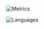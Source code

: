 ![Metrics](https://metrics.lecoq.io/szymczakovv)

![Languages](https://github.com/szymczakovv/szymczakovv/blob/master/metrics.plugin.languages.details.svg)
